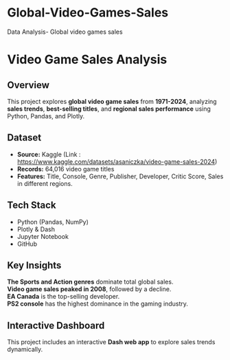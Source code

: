 # Global-Video-Games-Sales
Data Analysis- Global video games sales

# Video Game Sales Analysis

## Overview
This project explores **global video game sales** from **1971-2024**, analyzing **sales trends**, **best-selling titles**, and **regional sales performance** using Python, Pandas, and Plotly.

## Dataset
- **Source:** Kaggle (Link : https://www.kaggle.com/datasets/asaniczka/video-game-sales-2024)
- **Records:** 64,016 video game titles
- **Features:** Title, Console, Genre, Publisher, Developer, Critic Score, Sales in different regions.

## Tech Stack
- Python (Pandas, NumPy)
- Plotly & Dash
- Jupyter Notebook
- GitHub

## Key Insights
  **The Sports and Action genres** dominate total global sales.  
  **Video game sales peaked in 2008**, followed by a decline.  
  **EA Canada** is the top-selling developer.  
  **PS2 console** has the highest dominance in the gaming industry.

## Interactive Dashboard
This project includes an interactive **Dash web app** to explore sales trends dynamically.
